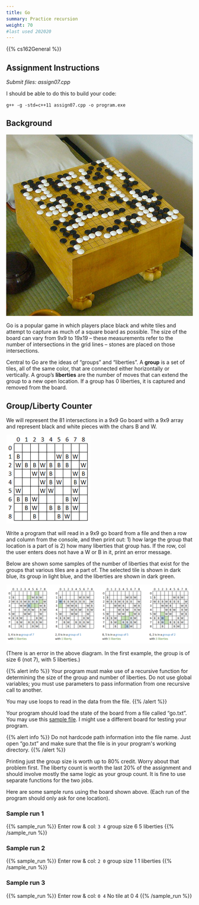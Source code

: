 ```yaml
---
title: Go
summary: Practice recursion
weight: 70
#last used 202020
---
```


{{% cs162General %}}

## Assignment Instructions 

*Submit files: assign07.cpp*

I should be able to do this to build your code:

```
g++ -g -std=c++11 assign07.cpp -o program.exe
```

## Background

![A go board with a game in progress](board.jpeg)

Go is a popular game in which players place black and white tiles and
attempt to capture as much of a square board as possible. The size of
the board can vary from 9x9 to 19x19 – these measurements refer to the
number of intersections in the grid lines – stones are placed on those
intersections.

Central to Go are the ideas of “groups” and “liberties”. A **group** is
a set of tiles, all of the same color, that are connected either
horizontally or vertically. A group’s **liberties** are the number of
moves that can extend the group to a new open location. If a group has 0
liberties, it is captured and removed from the board.

## Group/Liberty Counter

We will represent the 81 intersections in a 9x9 Go board with a 9x9
array and represent black and white pieces with the chars B and W.

![An example 9x9 array representing a board](array.png)

Write a program that will read in a 9x9 go board from a file and then a
row and column from the console, and then print out: 1) how large the
group that location is a part of is 2) how many liberties that group
has. If the row, col the user enters does not have a W or B in it, print
an error message.

Below are shown some samples of the number of liberties that exist for
the groups that various tiles are a part of. The selected tile is shown
in dark blue, its group in light blue, and the liberties are shown in
dark green.  
  
![Example inputs and outputs](examples.png)

(There is an error in the above diagram. In the first example, the group is of size 6 (not 7), with 5 liberties.)

{{% alert info %}}
Your program must make use of a recursive function for determining the
size of the group and number of liberties. Do not use global variables;
you must use parameters to pass information from one recursive call to
another.

You may use loops to read in the data from the file.
{{% /alert %}}

Your program should load the state of the board from a file called
“go.txt”. You may use this [sample file](go.txt).  I might use a
different board for testing your program.

{{% alert info %}}
Do not hardcode path information into the file name. Just open “go.txt”
and make sure that the file is in your program's working directory.
{{% /alert %}}

Printing just the group size is worth up to 80% credit. Worry about that
problem first. The liberty count is worth the last 20% of the assignment
and should involve mostly the same logic as your group count. It is fine
to use separate functions for the two jobs.

Here are some sample runs using the board shown above. (Each run of the
program should only ask for one location).

### Sample run 1

{{% sample_run %}}
Enter row & col: `3 4`
group size 6
5 liberties
{{% /sample_run %}}

### Sample run 2

{{% sample_run %}}
Enter row & col: `2 0`
group size 1
1 liberties
{{% /sample_run %}}

### Sample run 3

{{% sample_run %}}
Enter row & col: `0 4`
No tile at 0 4
{{% /sample_run %}}
